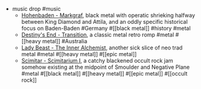 - music drop #music
	- [Hohenbaden - Markgraf](https://markgraf.bandcamp.com/album/hohenbaden), black metal with operatic shrieking halfway between King Diamond and Attila, and an oddly specific historical focus on Baden-Baden #Germany #[[black metal]] #history #metal
	- [Destiny's End - Transition](https://perrygrayson.bandcamp.com/album/destinys-end-transition), a classic metal retro romp #metal #[[heavy metal]] #Australia
	- [Lady Beast - The Inner Alchemist](https://perrygrayson.bandcamp.com/album/destinys-end-transition), another sick slice of neo trad metal #metal #[[heavy metal]] #[[epic metal]]
	- [Scimitar - Scimitarium I](https://cryptofthewizard.bandcamp.com/album/scimitarium-i), a catchy blackened occult rock jam somehow existing at the midpoint of Smoulder and Negative Plane #metal #[[black metal]] #[[heavy metal]] #[[epic metal]] #[[occult rock]]